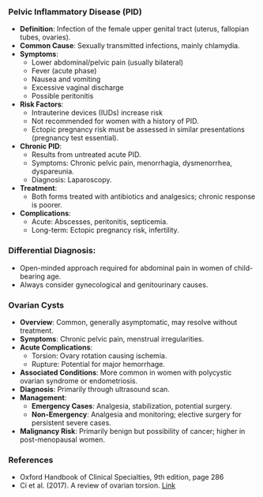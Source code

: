 ### Pelvic Inflammatory Disease (PID)

- **Definition**: Infection of the female upper genital tract (uterus, fallopian tubes, ovaries).
- **Common Cause**: Sexually transmitted infections, mainly chlamydia.
- **Symptoms**:
  - Lower abdominal/pelvic pain (usually bilateral)
  - Fever (acute phase)
  - Nausea and vomiting
  - Excessive vaginal discharge
  - Possible peritonitis
- **Risk Factors**:
  - Intrauterine devices (IUDs) increase risk
  - Not recommended for women with a history of PID.
  - Ectopic pregnancy risk must be assessed in similar presentations (pregnancy test essential).
- **Chronic PID**: 
  - Results from untreated acute PID.
  - Symptoms: Chronic pelvic pain, menorrhagia, dysmenorrhea, dyspareunia.
  - Diagnosis: Laparoscopy.
- **Treatment**: 
  - Both forms treated with antibiotics and analgesics; chronic response is poorer.
- **Complications**:
  - Acute: Abscesses, peritonitis, septicemia.
  - Long-term: Ectopic pregnancy risk, infertility.
  
### Differential Diagnosis:
- Open-minded approach required for abdominal pain in women of child-bearing age.
- Always consider gynecological and genitourinary causes.

### Ovarian Cysts

- **Overview**: Common, generally asymptomatic, may resolve without treatment.
- **Symptoms**: Chronic pelvic pain, menstrual irregularities.
- **Acute Complications**:
  - Torsion: Ovary rotation causing ischemia.
  - Rupture: Potential for major hemorrhage.
- **Associated Conditions**: More common in women with polycystic ovarian syndrome or endometriosis.
- **Diagnosis**: Primarily through ultrasound scan.
- **Management**:
  - **Emergency Cases**: Analgesia, stabilization, potential surgery.
  - **Non-Emergency**: Analgesia and monitoring; elective surgery for persistent severe cases.
- **Malignancy Risk**: Primarily benign but possibility of cancer; higher in post-menopausal women.

### References
- Oxford Handbook of Clinical Specialties, 9th edition, page 286
- Ci et al. (2017). A review of ovarian torsion. [Link](https://www.ncbi.nlm.nih.gov/pmc/articles/PMC5615993/)